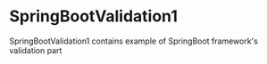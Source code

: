 # SpringBootValidation1
SpringBootValidation1 contains example of SpringBoot framework's validation part
